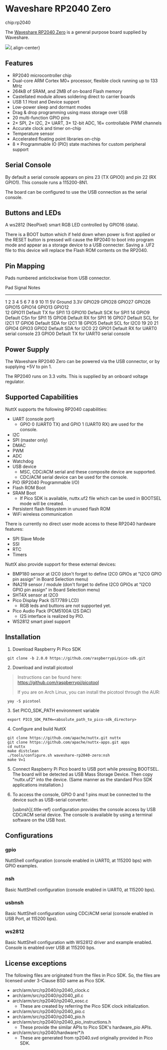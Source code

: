 Waveshare RP2040 Zero
=====================

chip:rp2040

The [Waveshare RP2040 Zero](https://www.waveshare.com/wiki/RP2040-Zero)
is a general purpose board supplied by Waveshare.

![](WaveshareRP2040Zero.png){.align-center}

Features
--------

-   RP2040 microcontroller chip
-   Dual-core ARM Cortex M0+ processor, flexible clock running up to 133
    MHz
-   264kB of SRAM, and 2MB of on-board Flash memory
-   Castellated module allows soldering direct to carrier boards
-   USB 1.1 Host and Device support
-   Low-power sleep and dormant modes
-   Drag & drop programming using mass storage over USB
-   20 multi-function GPIO pins
-   2× SPI, 2× I2C, 2× UART, 3× 12-bit ADC, 16× controllable PWM
    channels
-   Accurate clock and timer on-chip
-   Temperature sensor
-   Accelerated floating point libraries on-chip
-   8 × Programmable IO (PIO) state machines for custom peripheral
    support

Serial Console
--------------

By default a serial console appears on pins 23 (TX GPIO0) and pin 22 (RX
GPIO1). This console runs a 115200-8N1.

The board can be configured to use the USB connection as the serial
console.

Buttons and LEDs
----------------

A ws2812 (NeoPixel) smart RGB LED controlled by GPIO16 (data).

There is a BOOT button which if held down when power is first applied or
the RESET button is pressed will cause the RP2040 to boot into program
mode and appear as a storage device to a USB connecter. Saving a .UF2
file to this device will replace the Flash ROM contents on the RP2040.

Pin Mapping
-----------

Pads numbered anticlockwise from USB connector.

  Pad                       Signal                                                                   Notes
  ------------------------- ------------------------------------------------------------------------ -------------------------------------
  1 2 3 4 5 6 7 8 9 10 11   5V Ground 3.3V GPIO29 GPIO28 GPIO27 GPIO26 GPIO15 GPIO14 GPIO13 GPIO12   
  12                        GPIO11                                                                   Default TX for SPI1
  13                        GPIO10                                                                   Default SCK for SPI1
  14                        GPIO9                                                                    Default CSn for SPI1
  15                        GPIO8                                                                    Default RX for SPI1
  16                        GPIO7                                                                    Default SCL for I2C1
  17                        GPIO6                                                                    Default SDA for I2C1
  18                        GPIO5                                                                    Default SCL for I2C0
  19 20 21                  GPIO4 GPIO3 GPIO2                                                        Default SDA for I2C0
  22                        GPIO1                                                                    Default RX for UART0 serial console
  23                        GPIO0                                                                    Default TX for UART0 serial console

Power Supply
------------

The Waveshare RP2040 Zero can be powered via the USB connector, or by
supplying +5V to pin 1.

The RP2040 runs on 3.3 volts. This is supplied by an onboard voltage
regulator.

Supported Capabilities
----------------------

NuttX supports the following RP2040 capabilities:

-   UART (console port)
    -   GPIO 0 (UART0 TX) and GPIO 1 (UART0 RX) are used for the
        console.
-   I2C
-   SPI (master only)
-   DMAC
-   PWM
-   ADC
-   Watchdog
-   USB device
    -   MSC, CDC/ACM serial and these composite device are supported.
    -   CDC/ACM serial device can be used for the console.
-   PIO (RP2040 Programmable I/O)
-   Flash ROM Boot
-   SRAM Boot
    -   If Pico SDK is available, nuttx.uf2 file which can be used in
        BOOTSEL mode will be created.
-   Persistent flash filesystem in unused flash ROM
-   WiFi wireless communication

There is currently no direct user mode access to these RP2040 hardware
features:

-   SPI Slave Mode
-   SSI
-   RTC
-   Timers

NuttX also provide support for these external devices:

-   BMP180 sensor at I2C0 (don\'t forget to define I2C0 GPIOs at \"I2C0
    GPIO pin assign\" in Board Selection menu)
-   INA219 sensor / module (don\'t forget to define I2C0 GPIOs at \"I2C0
    GPIO pin assign\" in Board Selection menu)
-   SHT4X sensor at I2C0
-   Pico Display Pack (ST7789 LCD)
    -   RGB leds and buttons are not supported yet.
-   Pico Audio Pack (PCM5100A I2S DAC)
    -   I2S interface is realized by PIO.
-   WS2812 smart pixel support

Installation
------------

1.  Download Raspberry Pi Pico SDK

``` {.console}
 git clone -b 2.0.0 https://github.com/raspberrypi/pico-sdk.git
```

2.  Download and install picotool

> Instructions can be found here:
> <https://github.com/raspberrypi/picotool>
>
> If you are on Arch Linux, you can install the picotool through the
> AUR:

``` {.console}
 yay -S picotool
```

3.  Set PICO\_SDK\_PATH environment variable

``` {.console}
 export PICO_SDK_PATH=<absolute_path_to_pico-sdk_directory>
```

4.  Configure and build NuttX

``` {.console}
 git clone https://github.com/apache/nuttx.git nuttx
 git clone https://github.com/apache/nuttx-apps.git apps
 cd nuttx
 make distclean
 ./tools/configure.sh waveshare-rp2040-zero:nsh
 make V=1
```

5.  Connect Raspberry Pi Pico board to USB port while pressing BOOTSEL.
    The board will be detected as USB Mass Storage Device. Then copy
    \"nuttx.uf2\" into the device. (Same manner as the standard Pico SDK
    applications installation.)

6.  To access the console, GPIO 0 and 1 pins must be connected to the
    device such as USB-serial converter.

    [usbnsh]{.title-ref} configuration provides the console access by
    USB CDC/ACM serial device. The console is available by using a
    terminal software on the USB host.

Configurations
--------------

### gpio

NuttShell configuration (console enabled in UART0, at 115200 bps) with
GPIO examples.

### nsh

Basic NuttShell configuration (console enabled in UART0, at 115200 bps).

### usbnsh

Basic NuttShell configuration using CDC/ACM serial (console enabled in
USB Port, at 115200 bps).

### ws2812

Basic NuttShell configuration with WS2812 driver and example enabled.
Console is enabled over USB at 115200 bps.

License exceptions
------------------

The following files are originated from the files in Pico SDK. So, the
files are licensed under 3-Clause BSD same as Pico SDK.

-   arch/arm/src/rp2040/rp2040\_clock.c
-   arch/arm/src/rp2040/rp2040\_pll.c
-   arch/arm/src/rp2040/rp2040\_xosc.c
    -   These are created by referring the Pico SDK clock
        initialization.
-   arch/arm/src/rp2040/rp2040\_pio.c
-   arch/arm/src/rp2040/rp2040\_pio.h
-   arch/arm/src/rp2040/rp2040\_pio\_instructions.h
    -   These provide the similar APIs to Pico SDK\'s hardware\_pio
        APIs.
-   arch/arm/src/rp2040/hardware/\*.h
    -   These are generated from rp2040.svd originally provided in Pico
        SDK.
